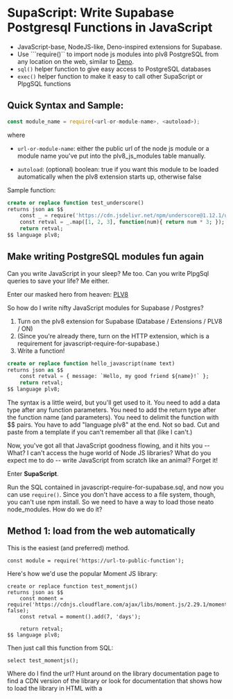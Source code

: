 # SupaScript: Write Supabase Postgresql Functions in JavaScript

- JavaScript-base, NodeJS-like, Deno-inspired extensions for Supabase.
- Use ```require()`` to import node js modules into plv8 PostgreSQL from any location on the web, similar to [Deno](https://deno.land/).
- ```sql()``` helper function to give easy access to PostgreSQL databases 
- ```exec()``` helper function to make it easy to call other SupaScript or PlpgSQL functions

## Quick Syntax and Sample:
```js
const module_name = require(<url-or-module-name>, <autoload>);
```
where

* `url-or-module-name`: either the public url of the node js module or a module name you've put into the plv8_js_modules table manually.

* `autoload`: (optional) boolean:  true if you want this module to be loaded automatically when the plv8 extension starts up, otherwise false

Sample function:
```sql
create or replace function test_underscore()
returns json as $$
    const _ = require('https://cdn.jsdelivr.net/npm/underscore@1.12.1/underscore-min.js');
    const retval = _.map([1, 2, 3], function(num){ return num * 3; });
    return retval;
$$ language plv8;
```
## Make writing PostgreSQL modules fun again
Can you write JavaScript in your sleep? Me too.
Can you write PlpgSql queries to save your life? Me either.

Enter our masked hero from heaven: [PLV8](https://plv8.github.io)

So how do I write nifty JavaScript modules for Supabase / Postgres?

1.  Turn on the plv8 extension for Supabase (Database / Extensions / PLV8 / ON)
2.  (Since you're already there, turn on the HTTP extension, which is a requirement for javascript-require-for-supabase.)
3.  Write a function!

```sql
create or replace function hello_javascript(name text)
returns json as $$
    const retval = { message: `Hello, my good friend ${name}!` };
    return retval; 
$$ language plv8;
```

The syntax is a little weird, but you'll get used to it.  You need to add a data type after any function parameters.  You need to add the return type after the function name (and parameters).  You need to delimit the function with $$ pairs.  You have to add "language plv8" at the end.  Not so bad.  Cut and paste from a template if you can't remember all that (like I can't.)

Now, you've got all that JavaScript goodness flowing, and it hits you -- What?  I can't access the huge world of Node JS libraries?  What do you expect me to do -- write JavaScript from scratch like an animal?  Forget it!

Enter **SupaScript**.

Run the SQL contained in javascript-require-for-supabase.sql, and now you can use `require()`.  Since you don't have access to a file system, though, you can't use npm install.  So we need to have a way to load those neato node_modules.  How do we do it?

## Method 1:  load from the web automatically
This is the easiest (and preferred) method.

```
const module = require('https://url-to-public-function');
```
Here's how we'd use the popular Moment JS library:
```
create or replace function test_momentjs()
returns json as $$
    const moment = require('https://cdnjs.cloudflare.com/ajax/libs/moment.js/2.29.1/moment.js', false);
    const retval = moment().add(7, 'days');
    
    return retval; 
$$ language plv8;
```
Then just call this function from SQL:
```
select test_momentjs();
```

Where do I find the url?  Hunt around on the library documentation page to find a CDN version of the library or look for documentation that shows how to load the library in HTML with a <SCRIPT> command.

## Method 2:  manually load the library into your plv8_js_modules table
This isn't the ideal method, but you can do this on your own if you want.  Basically you load the source code for the module into the table.  But you need to deal with escaping the single-quotes and all that fun stuff.  Try Method 1 first, there's really no downside as long as you choose a compatible library and you can access it from the internet the first time you use it.  See below for details on how all this works.

## How it works
The first time you call require(url) the following stuff happens:

1.  If your requested module is cached, we return it from the cache.  Super fast!  Woohoo!  Otherwise...
2.  We check to see if the url (or module name if you loaded it manually) exists in the `plv8_js_modules` table.  If it does, we load the source for the module from the database and then `eval()` it.  Yes, we're using `eval()`, and that's how this is all possible.  We know about the security vulnerabilities with `eval()` but in this case, it's a necessary evil.  If you've got a better way, hit me up on GitHub.
3.  If the module isn't in our `plv8_js_modules` table, we use the `http_get()` function from [pgsql-http](https://github.com/pramsey/pgsql-http) to load the source into a variable, then we store it in the plv8_js_modules for later.  Later when we need it, we can get it from the database, then cache it.

So it goes: 
1.  Are you in the cache?  Load you now!
2.  Are you in the database?  Load you from the database and cache you for next time!
3.  First time being called, ever?  We'll load you over http, write you to the database, and you're all set and loaded for next time!

If you call `require(url, true)` that "true" parameter means "autoload this module" so that it gets loaded into the cache when PLV8 starts up. Only do this with modules you need to have ready to go immediately.  False essentially lazy-loads this module the first time it's called after startup.

## Requirements:
1.  Supabase database (or any Postgresql database, probably, as long as it's a current-enough version).
2.  The [PLV8](https://plv8.github.io) extension loaded.  (If you're on Supabase, this is easy as described above.  If you're not, you can read up on how to do that with your Postgresql databse on the PLV8 site.)
3.  The [pgsql-http](https://github.com/pramsey/pgsql-http) extension loaded.  (Same issues as #2 above.)
4.  ```alter database postgres set plv8.start_proc to plv8_require;```  (This needs to be run once and it's in the javascript-require-for-supabase.sql script.)
5.  **plv8_js_modules** table (Again, this is in the javascript-require-for-supabase.sql script.)

## BONUS FUNCTIONS
### sql(sql_statement, arguments)
#### Accessing the Postgresql database from inside JavaScript
We've included a bonus function to streamline access to your Postgresql database.
```js
<result> = sql(<sql_statement>, <optional array of arguments>);
```
This maps directly to plv8.execute() -- SEE: [plv8 documentation here](https://plv8.github.io/#database-access-via-spi)

Example usage:
```js
var json_result = sql('SELECT * FROM tbl');
var num_affected = sql('DELETE FROM tbl WHERE price > $1', [ 1000 ]);
```

### exec(function_name, arguments)
#### Execute a Postgresql function and return a result
```js
<result> = exec(<function_name>, <optional array of arguments>);
```

To execute another Postgresql function that you've created, you need to call it via SQL with "select function_name(parm1, parm2, etc)".  This can get ugly and unwieldy, as shown below:

**the ugly way**
```js
const html_email = sql('select prepare_message(\'invitation to join org\', \'{"name": "Mark", "orgname": "Acme Corp", "url": "https://acme.com"}\')')[0].prepare_message;
```
Nobody should have to escape nested delimiters.  Also notice the sql result is an array of results (with one result) with the result stuffed into a property with the name of the function.  Ugh!

Calling with sql results in this JSON that requires that you add [0].function_name to the end of the call:
```js
[{"prepare_message":"prepared message text goes here"}]
```
Too much work, and too ugly.

Enter **"exec"**, so you can call it like this:
```js
const html_email = exec('prepare_message', ['invitation to join org', '{"name": "Mark", "orgname": "Acme Corp", "url": "https://acme.com"}']);
```
The result is just the result of the function.  Much cleaner, much easier.

Just note: exec calls exactly two parameters:
1.  the name of the function you want to call
2.  an optional array of parameters you want to pass to the function

## Troubleshooting
If you need to reload a module for some reason, just remove the module's entry from your **plv8_js_modules** table.  Or just wipe it out:  **delete from plv8_js_modules;**

Sometimes a module won't work.  If you're using the minified version, try the non-minified version of the library.  Or vice-versa.  Not every library is going to work, especailly anything that requires a DOM, or access to hardware, or things like socket.io.  This is just basic JavsScript stuff -- it's not going dispense Pepsi and shoot out rainbows.  But it's still very cool and will save you eons of programming time.
### There is NO EVENT LOOP
There's no event loop here -- go back in your time machine to 1998, before you knew what Google was, and all programming was simple, and synchronous, and you could still keep your shoes on going through airport security.  Don't try using promises, async / await, or anyting else that's fancy.  Code it like your grandpa would, on a brand new Pentium-based screamer with a big-honkin' CRT monitor that uses more energy than a Tesla Model S.

## Credits
This is based on the great work of Ryan McGrath here:  [Deep Dive Into PLV8](https://rymc.io/blog/2016/a-deep-dive-into-plv8)


